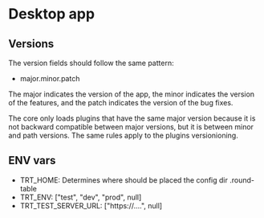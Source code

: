 # Desktop app

## Versions
The version fields should follow the same pattern:
- major.minor.patch

The major indicates the version of the app,
the minor indicates the version of the features,
and the patch indicates the version of the bug fixes.

The core only loads plugins that have the same major version
because it is not backward compatible between major versions, 
but it is between minor and path versions. 
The same rules apply to the plugins versionioning.

## ENV vars
- TRT_HOME: Determines where should be placed the config dir .round-table
- TRT_ENV: ["test", "dev", "prod", null]
- TRT_TEST_SERVER_URL: ["https://....", null]